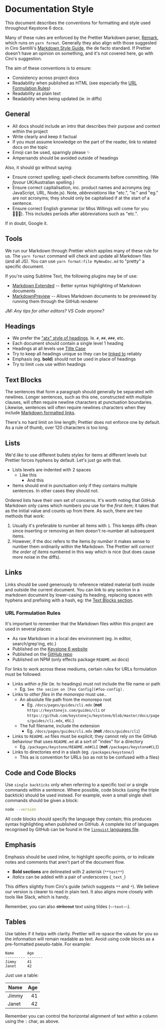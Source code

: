 # Documentation Style

This document describes the conventions for formatting and style used throughout Keystone 6 docs.

Many of these rules are enforced by the Prettier Markdown parser,
[Remark](https://github.com/remarkjs/remark/tree/master/packages/remark-parse),
which runs on `yarn format`.
Generally they also align with those suggested in Ciro Santilli's
[Markdown Style Guide](http://www.cirosantilli.com/markdown-style-guide), the de facto standard.
If Prettier doesn't have an opinion on something, and it's not covered here, go with Ciro's suggestion.

The aim of these conventions is to ensure:

- Consistency across project docs
- Readability when published as HTML (see especially the [URL Formulation Rules](#url-formulation-rules))
- Readability as plain text
- Readability when being updated (ie. in diffs)

## General

- All docs should include an intro that describes their purpose and context within the project
- Write clearly and keep it factual
- If you must assume knowledge on the part of the reader, link to related docs on the topic
- Emoji can be used, sparingly please ✨
- Ampersands should be avoided outside of headings

Also, it should go without saying:

- Ensure correct spelling; spell-check documents before committing.
  (We _favour_ UK/Australian spelling.)
- Ensure correct capitalisation, inc. product names and acronyms (eg: JavaScript, URL, Node.js).
  Note, _abbreviations_ like "etc.", "ie." and "eg." are not acronyms;
  they should only be capitalised if at the start of a sentence.
- Ensure correct English grammar (or Miss Willings will come for you 👩🏼‍🏫).
  This includes periods after abbreviations such as "etc.".

If in doubt, Google it.

## Tools

We run our Markdown through Prettier which applies many of these rule for us.
The `yarn format` command will check and update all Markdown files (and all JS).
You can use `yarn format:file MyNewDoc.md` to "pretty" a specific document.

If you're using Sublime Text, the following plugins may be of use:

- [Markdown Extended](https://packagecontrol.io/packages/Markdown%20Extended) --
  Better syntax highlighting of Markdown documents
- [MarkdownPreview](https://packagecontrol.io/packages/MarkdownPreview) --
  Allows Markdown documents to be previewed by running them through the GitHub renderer

_JM: Any tips for other editors? VS Code anyone?_

## Headings

- We prefer the ["atx" style of headings](http://www.cirosantilli.com/markdown-style-guide/#option-header-atx).
  Ie. `#`, `##`, `###`, etc.
- Each document should contain a single level 1 heading
- Headings at all levels use [Title Case](https://en.wikipedia.org/wiki/Letter_case#Stylistic_or_specialised_usage)
- Try to keep all headings unique so they can be [linked to](#headings) reliably
- Emphasis (eg. **bold**) should not be used in place of headings
- Try to limit `code` use within headings

## Text Blocks

The sentences that form a paragraph should generally be separated with newlines.
Longer sentences, such as this one, constructed with multiple clauses,
will often require newline characters at punctuation boundaries.
Likewise, sentences will often require newlines characters when they include
[Markdown formatted links](https://www.markdownguide.org/basic-syntax#links).

There's no hard limit on line length; Prettier does not enforce one by default.
As a rule of thumb, over 120 characters is too long.

## Lists

We'd _like_ to use different bullets styles for items at different levels but Prettier forces hyphens by default.
Let's just go with that.

- Lists levels are indented with 2 spaces
  - Like this
    - And this
- Items should end in punctuation only if they contains multiple sentences.
  In other cases they should not.

Ordered lists have their own set of concerns.
It's worth noting that GitHub Markdown only cares which numbers you use for the _first item_;
it takes that as the initial value and counts up from there.
As such, there are two methods that work:

1. Usually it's preferable to number all items with `1`.
   This keeps diffs clean since inserting or removing an item doesn't re-number all subsequent items.
2. However, if the doc refers to the items _by number_ it makes sense to number them ordinarily within the Markdown.
   The Prettier will _correct the order of items_ numbered in this way which is nice (but does cause more noise in the diffs).

## Links

Links should be used generously to reference related material both inside and outside the current document.
You can link to any section in a markdown document by lower-casing its heading,
replacing spaces with hyphens and prefixing with a hash, eg: the [Text Blocks section](#text-blocks).

### URL Formulation Rules

It's important to remember that the Markdown files within this project are used in several places:

- As raw Markdown in a local dev environment (eg. in editor, search/grep'ing, etc.)
- Published on the [Keystone 6 website](https://keystonejs.com/)
- Published on the [GitHub repo](https://github.com/keystonejs/keystone)
- Published on NPM (only effects package `README.md` docs)

For links to work across these mediums, certain rules for URLs formulation must be followed:

- Links _within a file_ (ie. to headings) must not include the file name or path
  - Eg. `See the secion on [Foo Config](#foo-config).`
- Links to _other files in the monorepo_ must use..
  - An absolute file path from the monorepo root
    - Eg. `/docs/pages/guides/cli.mdx` (**not** `https://keystonejs.com/guides/cli` or `https://github.com/keystonejs/keystone/blob/master/docs/pages/guides/cli.mdx`, etc.)
  - The full filename, include the extension
    - Eg. `/docs/pages/guides/cli.mdx` (**not** `/docs/guides/cli`)
- Links to `README.md` files must be explicit; they cannot rely on the GitHub behaviour that uses `README.md` at a sort of "index" for a directory
  - Eg. `/packages/keystone/README.md#CLI` (**not** `/packages/keystone#CLI`)
- Links to directories end in a slash (eg. `/packages/keystone/`)
  - This as is convention for URLs (so as not to be confused with a files)

## Code and Code Blocks

Use `single backticks` only when referring to a specific tool or a single commands within a sentence.
Where possible, code blocks (using the triple backtick) should be used instead.
For example, even a small single shell commands should be given a block:

```sh
node --version
```

All code blocks should specify the language they contain;
this produces syntax highlighting when published on GitHub.
A complete list of languages recognised by GitHub can be found in the
[`linguist` languages file](https://github.com/github/linguist/blob/master/lib/linguist/languages.yml).

## Emphasis

Emphasis should be used inline, to highlight specific points,
or to indicate notes and comments that aren't part of the document flow.

- **Bold sections** are delineated with 2 asterisk (`**text**`)
- _Italics_ can be added with a pair of underscores (`_text_`)

This differs slightly from Ciro's guide (which suggests `**` and `*`).
We believe our version is clearer to read in plain text.
It also aligns more closely with tools like Slack, which is handy.

Remember, you can also ~~strikeout~~ text using tildes (`~~text~~`).

## Tables

Use tables if it helps with clarity. Prettier will re-space the values for you
so the information will remain readable as text. Avoid using code blocks as a
pre-formatted pseudo-table. For example:

```
Name      Age
--------- -------
Jimmy     41
Janet     42
```

Just use a table:

| Name  | Age |
| ----- | --: |
| Jimmy |  41 |
| Janet |  42 |

Remember you can control the horizontal alignment of text within a column using the `:` char, as above.
